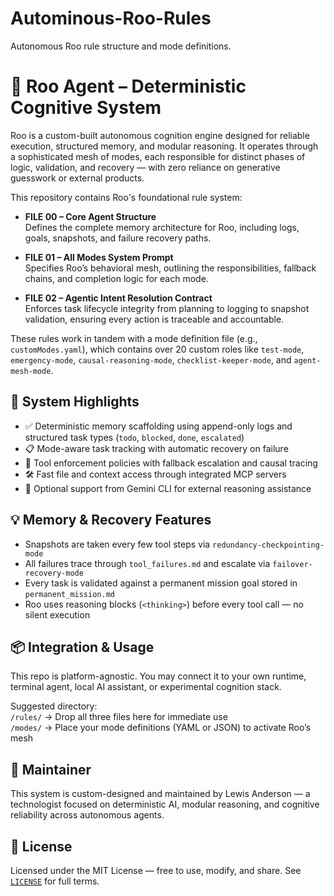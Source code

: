 # Autominous-Roo-Rules
Autonomous Roo rule structure and mode definitions.
# 🧠 Roo Agent – Deterministic Cognitive System

Roo is a custom-built autonomous cognition engine designed for reliable execution, structured memory, and modular reasoning. It operates through a sophisticated mesh of modes, each responsible for distinct phases of logic, validation, and recovery — with zero reliance on generative guesswork or external products.

This repository contains Roo's foundational rule system:

- **FILE 00 – Core Agent Structure**  
  Defines the complete memory architecture for Roo, including logs, goals, snapshots, and failure recovery paths.

- **FILE 01 – All Modes System Prompt**  
  Specifies Roo’s behavioral mesh, outlining the responsibilities, fallback chains, and completion logic for each mode.

- **FILE 02 – Agentic Intent Resolution Contract**  
  Enforces task lifecycle integrity from planning to logging to snapshot validation, ensuring every action is traceable and accountable.

These rules work in tandem with a mode definition file (e.g., `customModes.yaml`), which contains over 20 custom roles like `test-mode`, `emergency-mode`, `causal-reasoning-mode`, `checklist-keeper-mode`, and `agent-mesh-mode`.

## 🔧 System Highlights

- ✅ Deterministic memory scaffolding using append-only logs and structured task types (`todo`, `blocked`, `done`, `escalated`)
- 📋 Mode-aware task tracking with automatic recovery on failure
- 🔁 Tool enforcement policies with fallback escalation and causal tracing
- 🛠 Fast file and context access through integrated MCP servers
- 🧠 Optional support from Gemini CLI for external reasoning assistance

## 💡 Memory & Recovery Features

- Snapshots are taken every few tool steps via `redundancy-checkpointing-mode`
- All failures trace through `tool_failures.md` and escalate via `failover-recovery-mode`
- Every task is validated against a permanent mission goal stored in `permanent_mission.md`
- Roo uses reasoning blocks (`<thinking>`) before every tool call — no silent execution

## 📦 Integration & Usage

This repo is platform-agnostic. You may connect it to your own runtime, terminal agent, local AI assistant, or experimental cognition stack.

Suggested directory:  
`/rules/` → Drop all three files here for immediate use  
`/modes/` → Place your mode definitions (YAML or JSON) to activate Roo’s mesh

## 👤 Maintainer

This system is custom-designed and maintained by Lewis Anderson — a technologist focused on deterministic AI, modular reasoning, and cognitive reliability across autonomous agents.

## 🧭 License

Licensed under the MIT License — free to use, modify, and share.
See [`LICENSE`](LICENSE) for full terms.
